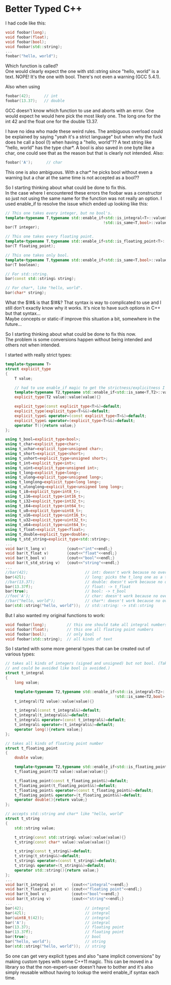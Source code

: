 # Better Typed C++

I had code like this:
```C++
void foobar(long);
void foobar(float);
void foobar(bool);
void foobar(std::string);
...
foobar("hello, world");
```
Which function is called?  
One would clearly expect the one with std::string since "hello, world" is a text. NOPE! It's the one with bool. There's not even a warning (GCC 5.4.1).

Also when using
```C++
foobar(42);      // int
foobar(13.37);   // double
```
GCC doesn't know which function to use and aborts with an error. One would expect he would here pick the most likely one. The long one for the int 42 and the float one for the double 13.37.

I have no idea who made these weird rules. The ambiguous overload could be explained by saying "yeah it's a strict language" but when why the fuck does he call a bool (!) when having a "hello, world"?? A text string like "hello, world" has the type char*. A bool is also saved in one byte like a char, one could see that as the reason but that is clearly not intended. Also:
```C++
foobar('A');      // char
```
This one is also ambiguous. With a char* he picks bool without even a warning but a char at the same time is not accepted as a bool??  
  
  
So I starting thinking about what could be done to fix this.  
In the case where I encountered these errors the foobar was a constructor so just not using the same name for the function was not really an option. I used enable_if to resolve the issue which ended up looking like this:
```C++
// This one takes every integer, but no bool's.
template<typename T,typename std::enable_if<std::is_integral<T>::value&&
                                           !std::is_same<T,bool>::value,bool>::type=true>
bar(T integer);

// This one takes every floating point.
template<typename T,typename std::enable_if<std::is_floating_point<T>::value,bool>::type=true>
bar(T floating_point);

// This one takes only bool.
template<typename T,typename std::enable_if<std::is_same<T,bool>::value,bool>::type=true>
bar(T boolean);

// For std::string.
bar(const std::string& string);

// For char*, like "hello, world".
bar(char* string);
```
What the $!#& is that $!#&? That syntax is way to complicated to use and I still don't exactly know why it works.
It's nice to have such options in C++ but that syntax...  
Maybe concepts or static-if improve this situation a bit, somewhere in the future...  
  
  
So I starting thinking about what could be done to fix this now.  
The problem is some conversions happen without being intended and others not when intended.

I started with really strict types:
```C++
template<typename T>
struct explicit_type
{
    T value;

    // had to use enable_if magic to get the strictness/explicitness I wanted
    template<typename T2,typename std::enable_if<std::is_same<T,T2>::value,bool>::type=true>
    explicit_type(T2 value):value(value){}

    explicit_type(const explicit_type<T>&)=default;
    explicit_type(explicit_type<T>&&)=default;
    explicit_type& operator=(const explicit_type<T>&)=default;
    explicit_type& operator=(explicit_type<T>&&)=default;
    operator T(){return value;}
};

using t_bool=explicit_type<bool>;
using t_char=explicit_type<char>;
using t_uchar=explicit_type<unsigned char>;
using t_short=explicit_type<short>;
using t_ushort=explicit_type<unsigned short>;
using t_int=explicit_type<int>;
using t_uint=explicit_type<unsigned int>;
using t_long=explicit_type<long>;
using t_ulong=explicit_type<unsigned long>;
using t_longlong=explicit_type<long long>;
using t_ulonglong=explicit_type<unsigned long long>;
using t_i8=explicit_type<int8_t>;
using t_i16=explicit_type<int16_t>;
using t_i32=explicit_type<int32_t>;
using t_i64=explicit_type<int64_t>;
using t_u8=explicit_type<uint8_t>;
using t_u16=explicit_type<uint16_t>;
using t_u32=explicit_type<uint32_t>;
using t_u64=explicit_type<uint64_t>;
using t_float=explicit_type<float>;
using t_double=explicit_type<double>;
using t_std_string=explicit_type<std::string>;
...
void bar(t_long v)         {cout<<"int"<<endl;}
void bar(t_float v)        {cout<<"float"<<endl;}
void bar(t_bool v)         {cout<<"bool"<<endl;}
void bar(t_std_string v)   {cout<<"string"<<endl;}
...
//bar(42);                         // int: doesn't work because no overload takes an int
bar(42l);                          // long: picks the t_long one as a t_long can be constructed from a long
//bar(13.37);                      // double: doesn't work because no overload takes a double
bar(13.37f);                       // float: -> t_float
bar(true);                         // bool: -> t_bool
//foo('A');                        // char: doesn't work because no overload takes a char
//bar("hello, world");             // char*: doesn't work because no overload takes a char*
bar(std::string("hello, world"));  // std::string: -> std::string
```
But I also wanted my original functions to work:
```C++
void foobar(long);         // this one should take all integral numbers
void foobar(float);        // this one all floating point numbers
void foobar(bool);         // only bool
void foobar(std::string);  // all kinds of text
```
So I started with some more general types that can be created out of various types:
```C++
// takes all kinds of integers (signed and unsigned) but not bool. (Takes also char which may not be intended
// and could be avoided like bool is avoided.)
struct t_integral
{
    long value;

    template<typename T2,typename std::enable_if<std::is_integral<T2>::value&&
                                                !std::is_same<T2,bool>::value,bool>::type=true>
    t_integral(T2 value):value(value){}

    t_integral(const t_integral&)=default;
    t_integral(t_integral&&)=default;
    t_integral& operator=(const t_integral&)=default;
    t_integral& operator=(t_integral&&)=default;
    operator long(){return value;}
};

// takes all kinds of floating point number
struct t_floating_point
{
    double value;

    template<typename T2,typename std::enable_if<std::is_floating_point<T2>::value,bool>::type=true>
    t_floating_point(T2 value):value(value){}

    t_floating_point(const t_floating_point&)=default;
    t_floating_point(t_floating_point&&)=default;
    t_floating_point& operator=(const t_floating_point&)=default;
    t_floating_point& operator=(t_floating_point&&)=default;
    operator double(){return value;}
};

// accepts std::string and char* like "hello, world"
struct t_string
{
    std::string value;

    t_string(const std::string& value):value(value){}
    t_string(const char* value):value(value){}

    t_string(const t_string&)=default;
    t_string(t_string&&)=default;
    t_string& operator=(const t_string&)=default;
    t_string& operator=(t_string&&)=default;
    operator std::string(){return value;}
};
...
void bar(t_integral v)       {cout<<"integral"<<endl;}
void bar(t_floating_point v) {cout<<"floating point"<<endl;}
void bar(t_bool v)           {cout<<"bool"<<endl;}
void bar(t_string v)         {cout<<"string"<<endl;}
...
bar(42);                           // integral
bar(42l);                          // integral
bar(uint8_t(42));                  // integral
bar('A');                          // integral
bar(13.37);                        // floating point
bar(13.37f);                       // floating point
bar(true);                         // bool
bar("hello, world");               // string
bar(std::string("hello, world"));  // string
```
So one can get very explicit types and also "sane implicit conversions" by making custom types with some C++11 magic. This can be moved in a library so that the non-expert-user doesn't have to bother and it's also simply reusable without having to lookup the weird enable_if syntax each time.
